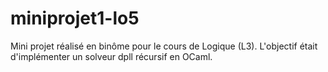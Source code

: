 # miniprojet1-lo5
Mini projet réalisé en binôme pour le cours de Logique (L3). L'objectif était d'implémenter un solveur dpll récursif en OCaml.
